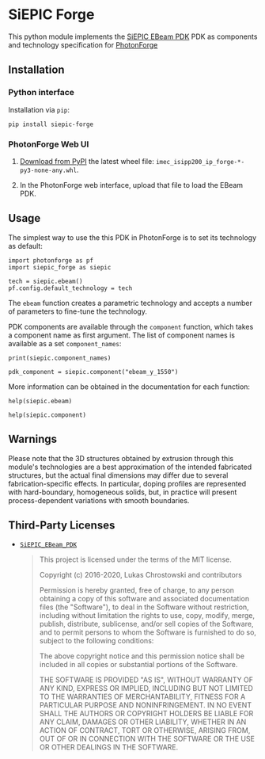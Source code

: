 # SiEPIC Forge

This python module implements the [SiEPIC EBeam
PDK](https://github.com/SiEPIC/SiEPIC_EBeam_PDK) PDK as components and
technology specification for
[PhotonForge](https://docs.flexcompute.com/projects/photonforge/)


## Installation

### Python interface

Installation via `pip`:

    pip install siepic-forge


### PhotonForge Web UI

1. [Download from PyPI](https://pypi.org/project/siepic-forge/#files) the
   latest wheel file: `imec_isipp200_ip_forge-*-py3-none-any.whl`.

2. In the PhotonForge web interface, upload that file to load the EBeam PDK.


## Usage

The simplest way to use the this PDK in PhotonForge is to set its technology as
default:

    import photonforge as pf
    import siepic_forge as siepic

    tech = siepic.ebeam()
    pf.config.default_technology = tech


The `ebeam` function creates a parametric technology and accepts a number of
parameters to fine-tune the technology.

PDK components are available through the `component` function, which takes a
component name as first argument. The list of component names is available as a
set `component_names`:

    print(siepic.component_names)
    
    pdk_component = siepic.component("ebeam_y_1550")


More information can be obtained in the documentation for each function:

    help(siepic.ebeam)

    help(siepic.component)


## Warnings

Please note that the 3D structures obtained by extrusion through this module's
technologies are a best approximation of the intended fabricated structures,
but the actual final dimensions may differ due to several fabrication-specific
effects. In particular, doping profiles are represented with hard-boundary,
homogeneous solids, but, in practice will present process-dependent variations
with smooth boundaries.


## Third-Party Licenses

- [`SiEPIC_EBeam_PDK`](https://github.com/SiEPIC/SiEPIC_EBeam_PDK)

  > This project is licensed under the terms of the MIT license.
  > 
  > Copyright (c) 2016-2020, Lukas Chrostowski and contributors
  > 
  > Permission is hereby granted, free of charge, to any person obtaining a
  > copy of this software and associated documentation files (the "Software"),
  > to deal in the Software without restriction, including without limitation
  > the rights to use, copy, modify, merge, publish, distribute, sublicense,
  > and/or sell copies of the Software, and to permit persons to whom the
  > Software is furnished to do so, subject to the following conditions:
  > 
  > The above copyright notice and this permission notice shall be included in
  > all copies or substantial portions of the Software.
  > 
  > THE SOFTWARE IS PROVIDED "AS IS", WITHOUT WARRANTY OF ANY KIND, EXPRESS OR
  > IMPLIED, INCLUDING BUT NOT LIMITED TO THE WARRANTIES OF MERCHANTABILITY,
  > FITNESS FOR A PARTICULAR PURPOSE AND NONINFRINGEMENT. IN NO EVENT SHALL THE
  > AUTHORS OR COPYRIGHT HOLDERS BE LIABLE FOR ANY CLAIM, DAMAGES OR OTHER
  > LIABILITY, WHETHER IN AN ACTION OF CONTRACT, TORT OR OTHERWISE, ARISING
  > FROM, OUT OF OR IN CONNECTION WITH THE SOFTWARE OR THE USE OR OTHER
  > DEALINGS IN THE SOFTWARE.
